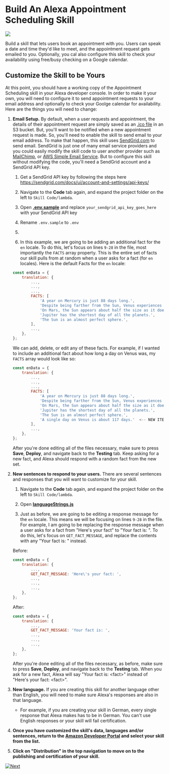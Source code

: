 # Build An Alexa Appointment Scheduling Skill
<img src="https://m.media-amazon.com/images/G/01/mobile-apps/dex/alexa/alexa-skills-kit/tutorials/quiz-game/header._TTH_.png" />

Build a skill that lets users book an appointment with you. Users can speak a date and time they'd like to meet, and the appointment request gets emailed to you. Optionally, you cal also configure this skill to check your availability using free/busy checking on a Google calendar. 

## Customize the Skill to be Yours

At this point, you should have a working copy of the Appointment Scheduling skill in your Alexa developer console.  In order to make it your own, you will need to configure it to send appointment requests to your email address and optionally to check your Goolge calendar for availability.  Here are the things you will need to change:

1.  **Email Setup.** By default, when a user requests and appointment, the details of their appointment request are simply saved as an [.ico file](https://en.wikipedia.org/wiki/ICO_(file_format)) in an S3 bucket. But, you'll want to be notified when a new appointment request is made. So, you'll need to enable the skill to send email to your email address. To make that happen, this skill uses [SendGrid.com](https://sendgrid.com) to send email. SendGrid is just one of many email service providers and you could easily modify the skill code to user another provider such as [MailChimp](https://mailchimp.com), or [AWS Simple Email Service](https://aws.amazon.com/ses). But to configure this skill without modifying the code, you'll need a SendGrid account and a SendGrid API key.

    1. Get a SendGrid API key by following the steps here https://sendgrid.com/docs/ui/account-and-settings/api-keys/

    2. Navigate to the **Code** tab again, and expand the project folder on the left to `Skill Code/lambda`.

    3. Open **[.env.sample](../lambda/.env.sample)** and replace `your_sendgrid_api_key_goes_here` with your SendGrid API key
    
    4. Rename `.env.sample` to `.env`

    2. 

    3. In this example, we are going to be adding an additional fact for the `en` locale. To do this, let's focus on lines `9-28` in the file, most importantly the `FACTS` array property. This is the entire set of facts our skill pulls from at random when a user asks for a fact (for `en` locales). Here is the default Facts for the `en` locale:
    ```js
    const enData = {
        translation: {
            ...,
            ...,
            ...,
            FACTS: [
                'A year on Mercury is just 88 days long.',
                'Despite being farther from the Sun, Venus experiences higher temperatures than Mercury.',
                'On Mars, the Sun appears about half the size as it does on Earth.',
                'Jupiter has the shortest day of all the planets.',
                'The Sun is an almost perfect sphere.',
            ],
            ...,
        },
    };
    ```

    We can add, delete, or edit any of these facts. For example, if I wanted to include an additional fact about how long a day on Venus was, my `FACTS` array would look like so:

    ```js
    const enData = {
        translation: {
            ...,
            ...,
            ...,
            FACTS: [
                'A year on Mercury is just 88 days long.',
                'Despite being farther from the Sun, Venus experiences higher temperatures than Mercury.',
                'On Mars, the Sun appears about half the size as it does on Earth.',
                'Jupiter has the shortest day of all the planets.',
                'The Sun is an almost perfect sphere.',
                'A single day on Venus is about 117 days.'  <-- NEW ITEM
            ],
            ...,
        },
    };
    ```

    After you're done editing all of the files necessary, make sure to press **Save**, **Deploy**, and navigate back to the **Testing** tab. Keep asking for a new fact, and Alexa should respond with a random fact from the new set.

2.  **New sentences to respond to your users.** There are several sentences and responses that you will want to customize for your skill.

    1. Navigate to the **Code** tab again, and expand the project folder on the left to `Skill Code/lambda`.

    2. Open **[languageStrings.js](../lambda/custom/languageStrings.js)**

    3. Just as before, we are going to be editing a response message for the `en` locale. This means we will be focusing on lines `9-28` in the file. For example, I am going to be replacing the response message when a user asks for a fact from "Here's your fact" to "Your fact is: ". To do this, let's focus on `GET_FACT_MESSAGE`, and replace the contents with any "Your fact is: " instead.

    Before:
    ```js
    const enData = {
        translation: {
            ...,
            GET_FACT_MESSAGE: 'Here\'s your fact: ',
            ...,
            ...,
            ...,
        },
    };
    ```

    After:
    ```js
    const enData = {
        translation: {
            ...,
            GET_FACT_MESSAGE: 'Your fact is: ',
            ...,
            ...,
            ...,
        },
    };
    ```

     After you're done editing all of the files necessary, as before, make sure to press **Save**, **Deploy**, and navigate back to the **Testing** tab. When you ask for a new fact, Alexa will say "Your fact is: \<fact\>" instead of "Here's your fact: \<fact\>".

3.  **New language.** If you are creating this skill for another language other than English, you will need to make sure Alexa's responses are also in that language.

    - For example, if you are creating your skill in German, every single response that Alexa makes has to be in German. You can't use English responses or your skill will fail certification.

4. **Once you have customized the skill's data, languages and/or sentences, return to the [Amazon Developer Portal](https://developer.amazon.com/alexa/console/ask?&sc_category=Owned&sc_channel=RD&sc_campaign=Evangelism2018&sc_publisher=github&sc_content=Survey&sc_detail=fact-nodejs-V2_GUI-5&sc_funnel=Convert&sc_country=WW&sc_medium=Owned_RD_Evangelism2018_github_Survey_fact-nodejs-V2_GUI-5_Convert_WW_beginnersdevs&sc_segment=beginnersdevs) and select your skill from the list.**

5.  **Click on "Distribution" in the top navigation to move on to the publishing and certification of your skill.**


[![Next](https://m.media-amazon.com/images/G/01/mobile-apps/dex/alexa/alexa-skills-kit/tutorials/general/buttons/button_next_publication._TTH_.png)](./submit-for-certification.md)

